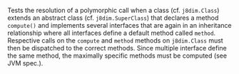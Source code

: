 [//]: # (MAIN: j8dim.SuperClass)
Tests the resolution of a polymorphic call when a class (cf. ```j8dim.Class```) extends an abstract
class (cf. ```j8dim.SuperClass```) that declares a method ```compute()``` and implements
several interfaces that are again in an inheritance relationship where all interfaces define a 
default method called ```method```. Respective calls on the ```compute``` and ```method``` methods
on ```j8dim.Class``` must then be dispatched to the correct methods. Since multiple interface define
the same method, the maximally specific methods must be computed (see JVM spec.).
